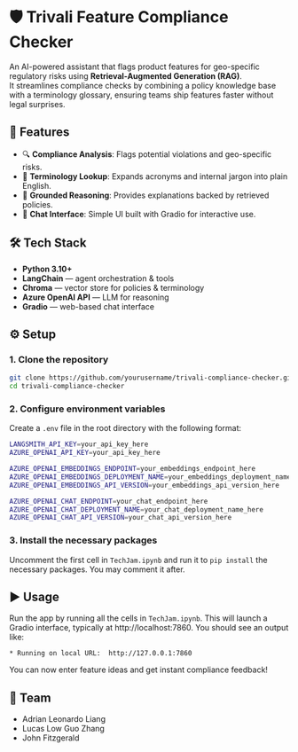 # 🛡️ Trivali Feature Compliance Checker

An AI-powered assistant that flags product features for geo-specific regulatory risks using **Retrieval-Augmented Generation (RAG)**.  
It streamlines compliance checks by combining a policy knowledge base with a terminology glossary, ensuring teams ship features faster without legal surprises.


## 🚀 Features
- 🔍 **Compliance Analysis**: Flags potential violations and geo-specific risks.  
- 📖 **Terminology Lookup**: Expands acronyms and internal jargon into plain English.  
- 🧾 **Grounded Reasoning**: Provides explanations backed by retrieved policies.  
- 💬 **Chat Interface**: Simple UI built with Gradio for interactive use.  



## 🛠️ Tech Stack
- **Python 3.10+**
- **LangChain** — agent orchestration & tools  
- **Chroma** — vector store for policies & terminology  
- **Azure OpenAI API** — LLM for reasoning  
- **Gradio** — web-based chat interface  


## ⚙️ Setup

### 1. Clone the repository
```bash
git clone https://github.com/yourusername/trivali-compliance-checker.git
cd trivali-compliance-checker
```
### 2. Configure environment variables
Create a `.env` file in the root directory with the following format:
```bash
LANGSMITH_API_KEY=your_api_key_here
AZURE_OPENAI_API_KEY=your_api_key_here

AZURE_OPENAI_EMBEDDINGS_ENDPOINT=your_embeddings_endpoint_here
AZURE_OPENAI_EMBEDDINGS_DEPLOYMENT_NAME=your_embeddings_deployment_name_here
AZURE_OPENAI_EMBEDDINGS_API_VERSION=your_embeddings_api_version_here

AZURE_OPENAI_CHAT_ENDPOINT=your_chat_endpoint_here
AZURE_OPENAI_CHAT_DEPLOYMENT_NAME=your_chat_deployment_name_here
AZURE_OPENAI_CHAT_API_VERSION=your_chat_api_version_here
```

### 3. Install the necessary packages
Uncomment the first cell in `TechJam.ipynb` and run it to `pip install` the necessary packages. You may comment it after.

## ▶️ Usage
Run the app by running all the cells in `TechJam.ipynb`. This will launch a Gradio interface, typically at http://localhost:7860. You should see an output like:
```
* Running on local URL:  http://127.0.0.1:7860
```

You can now enter feature ideas and get instant compliance feedback!

## 👥 Team 
- Adrian Leonardo Liang
- Lucas Low Guo Zhang
- John Fitzgerald